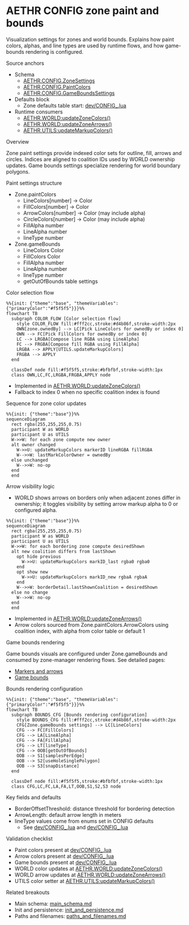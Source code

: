 # AETHR CONFIG zone paint and bounds

Visualization settings for zones and world bounds. Explains how paint colors, alphas, and line types are used by runtime flows, and how game-bounds rendering is configured.

Source anchors

- Schema
  - [AETHR.CONFIG.ZoneSettings](../../dev/CONFIG_.lua:124)
  - [AETHR.CONFIG.PaintColors](../../dev/CONFIG_.lua:107)
  - [AETHR.CONFIG.GameBoundsSettings](../../dev/CONFIG_.lua:116)
- Defaults block
  - Zone defaults table start: [dev/CONFIG_.lua](../../dev/CONFIG_.lua:295)
- Runtime consumers
  - [AETHR.WORLD:updateZoneColors()](../../dev/WORLD.lua:683)
  - [AETHR.WORLD:updateZoneArrows()](../../dev/WORLD.lua:730)
  - [AETHR.UTILS:updateMarkupColors()](../../dev/UTILS.lua:188)

Overview

Zone paint settings provide indexed color sets for outline, fill, arrows and circles. Indices are aligned to coalition IDs used by WORLD ownership updates. Game bounds settings specialize rendering for world boundary polygons.

Paint settings structure

- Zone.paintColors
  - LineColors[number] -> Color
  - FillColors[number] -> Color
  - ArrowColors[number] -> Color (may include alpha)
  - CircleColors[number] -> Color (may include alpha)
  - FillAlpha number
  - LineAlpha number
  - lineType number
- Zone.gameBounds
  - LineColors Color
  - FillColors Color
  - FillAlpha number
  - LineAlpha number
  - lineType number
  - getOutOfBounds table settings

Color selection flow

```mermaid
%%{init: {"theme":"base", "themeVariables":{"primaryColor":"#f5f5f5"}}}%%
flowchart TB
  subgraph COLOR_FLOW [Color selection flow]
    style COLOR_FLOW fill:#fff2cc,stroke:#d4b86f,stroke-width:2px
    OWN[zone.ownedBy] --> LC[Pick LineColors for ownedBy or index 0]
    OWN --> FC[Pick FillColors for ownedBy or index 0]
    LC --> LRGBA[Compose line RGBA using LineAlpha]
    FC --> FRGBA[Compose fill RGBA using FillAlpha]
    LRGBA --> APPLY[UTILS.updateMarkupColors]
    FRGBA --> APPLY
  end

  classDef node fill:#f5f5f5,stroke:#bfbfbf,stroke-width:1px
  class OWN,LC,FC,LRGBA,FRGBA,APPLY node
```

- Implemented in [AETHR.WORLD:updateZoneColors()](../../dev/WORLD.lua:683)
- Fallback to index 0 when no specific coalition index is found

Sequence for zone color updates

```mermaid
%%{init: {"theme":"base"}}%%
sequenceDiagram
  rect rgba(255,255,255,0.75)
  participant W as WORLD
  participant U as UTILS
  W->>W: for each zone compute new owner
  alt owner changed
    W->>U: updateMarkupColors markerID lineRGBA fillRGBA
    W-->>W: lastMarkColorOwner = ownedBy
  else unchanged
    W-->>W: no-op
  end
  end
```

Arrow visibility logic

- WORLD shows arrows on borders only when adjacent zones differ in ownership; it toggles visibility by setting arrow markup alpha to 0 or configured alpha.

```mermaid
%%{init: {"theme":"base"}}%%
sequenceDiagram
  rect rgba(255,255,255,0.75)
  participant W as WORLD
  participant U as UTILS
  W->>W: for each bordering zone compute desiredShown
  alt new coalition differs from lastShown
    opt hide previous
      W->>U: updateMarkupColors markID_last rgba0 rgba0
    end
    opt show new
      W->>U: updateMarkupColors markID_new rgbaA rgbaA
    end
    W-->>W: borderDetail.lastShownCoalition = desiredShown
  else no change
    W-->>W: no-op
  end
  end
```

- Implemented in [AETHR.WORLD:updateZoneArrows()](../../dev/WORLD.lua:730)
- Arrow colors sourced from Zone.paintColors.ArrowColors using coalition index, with alpha from color table or default 1

Game bounds rendering

Game bounds visuals are configured under Zone.gameBounds and consumed by zone-manager rendering flows. See detailed pages:
- [Markers and arrows](../zone_manager/markers_and_arrows.md)
- [Game bounds](../zone_manager/game_bounds.md)

Bounds rendering configuration

```mermaid
%%{init: {"theme":"base", "themeVariables":{"primaryColor":"#f5f5f5"}}}%%
flowchart TB
  subgraph BOUNDS_CFG [Bounds rendering configuration]
    style BOUNDS_CFG fill:#fff2cc,stroke:#d4b86f,stroke-width:2px
    CFG[Zone.gameBounds settings] --> LC[LineColors]
    CFG --> FC[FillColors]
    CFG --> LA[LineAlpha]
    CFG --> FA[FillAlpha]
    CFG --> LT[lineType]
    CFG --> OOB[getOutOfBounds]
    OOB --> S1[samplesPerEdge]
    OOB --> S2[useHoleSinglePolygon]
    OOB --> S3[snapDistance]
  end

  classDef node fill:#f5f5f5,stroke:#bfbfbf,stroke-width:1px
  class CFG,LC,FC,LA,FA,LT,OOB,S1,S2,S3 node
```

Key fields and defaults

- BorderOffsetThreshold: distance threshold for bordering detection
- ArrowLength: default arrow length in meters
- lineType values come from enums set in CONFIG defaults
  - See [dev/CONFIG_.lua](../../dev/CONFIG_.lua:319) and [dev/CONFIG_.lua](../../dev/CONFIG_.lua:326)

Validation checklist

- Paint colors present at [dev/CONFIG_.lua](../../dev/CONFIG_.lua:296)
- Arrow colors present at [dev/CONFIG_.lua](../../dev/CONFIG_.lua:307)
- Game bounds present at [dev/CONFIG_.lua](../../dev/CONFIG_.lua:321)
- WORLD color updates at [AETHR.WORLD:updateZoneColors()](../../dev/WORLD.lua:683)
- WORLD arrow updates at [AETHR.WORLD:updateZoneArrows()](../../dev/WORLD.lua:730)
- UTILS color setter at [AETHR.UTILS:updateMarkupColors()](../../dev/UTILS.lua:188)

Related breakouts

- Main schema: [main_schema.md](./main_schema.md)
- Init and persistence: [init_and_persistence.md](./init_and_persistence.md)
- Paths and filenames: [paths_and_filenames.md](./paths_and_filenames.md)